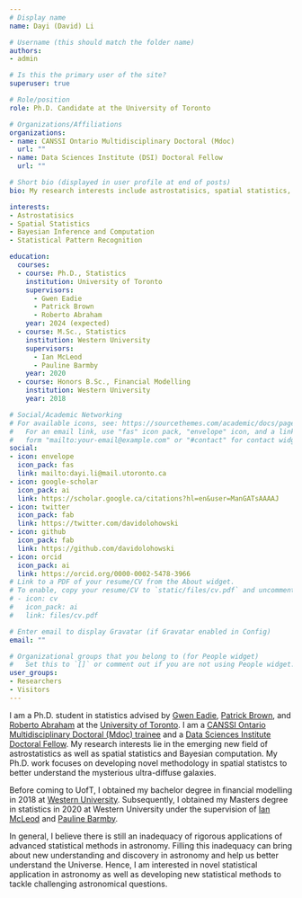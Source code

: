 ```yaml
---
# Display name
name: Dayi (David) Li

# Username (this should match the folder name)
authors:
- admin

# Is this the primary user of the site?
superuser: true

# Role/position
role: Ph.D. Candidate at the University of Toronto

# Organizations/Affiliations
organizations:
- name: CANSSI Ontario Multidisciplinary Doctoral (Mdoc)
  url: ""
- name: Data Sciences Institute (DSI) Doctoral Fellow
  url: ""

# Short bio (displayed in user profile at end of posts)
bio: My research interests include astrostatisics, spatial statistics, Markov chain Monte Carlo, Bayesian inference/computation.

interests:
- Astrostatisics
- Spatial Statistics
- Bayesian Inference and Computation
- Statistical Pattern Recognition

education:
  courses:
  - course: Ph.D., Statistics
    institution: University of Toronto
    supervisors: 
      - Gwen Eadie 
      - Patrick Brown
      - Roberto Abraham
    year: 2024 (expected)
  - course: M.Sc., Statistics
    institution: Western University
    supervisors: 
      - Ian McLeod
      - Pauline Barmby
    year: 2020
  - course: Honors B.Sc., Financial Modelling
    institution: Western University
    year: 2018

# Social/Academic Networking
# For available icons, see: https://sourcethemes.com/academic/docs/page-builder/#icons
#   For an email link, use "fas" icon pack, "envelope" icon, and a link in the
#   form "mailto:your-email@example.com" or "#contact" for contact widget.
social:
- icon: envelope
  icon_pack: fas
  link: mailto:dayi.li@mail.utoronto.ca
- icon: google-scholar
  icon_pack: ai
  link: https://scholar.google.ca/citations?hl=en&user=ManGATsAAAAJ
- icon: twitter
  icon_pack: fab
  link: https://twitter.com/davidolohowski
- icon: github
  icon_pack: fab
  link: https://github.com/davidolohowski
- icon: orcid
  icon_pack: ai
  link: https://orcid.org/0000-0002-5478-3966
# Link to a PDF of your resume/CV from the About widget.
# To enable, copy your resume/CV to `static/files/cv.pdf` and uncomment the lines below.
# - icon: cv
#   icon_pack: ai
#   link: files/cv.pdf

# Enter email to display Gravatar (if Gravatar enabled in Config)
email: ""

# Organizational groups that you belong to (for People widget)
#   Set this to `[]` or comment out if you are not using People widget.
user_groups:
- Researchers
- Visitors
---
```



I am a Ph.D. student in statistics advised by <a href="https://www.astro.utoronto.ca/~eadie/intro.html" target="_blank">Gwen Eadie</a>, <a href="http://pbrown.ca/" target="_blank">Patrick Brown</a>,  and <a href="http://www.astro.utoronto.ca/~abraham/Web/Welcome.html" target="_blank">Roberto Abraham</a> at the <a href="https://www.utoronto.ca/" target="_blank">University of Toronto</a>. I am a <a href="https://canssiontario.utoronto.ca/?page_id=1091" target="_blank">CANSSI Ontario Multidisciplinary Doctoral (Mdoc) trainee</a> and a <a href="https://datasciences.utoronto.ca/doctoral-student-fellowship/" target="_blank">Data Sciences Institute Doctoral Fellow</a>. My research interests lie in the emerging new field of astrostatistics as well as spatial statistics and Bayesian computation. My Ph.D. work focuses on developing novel methodology in spatial statistcs to better understand the mysterious ultra-diffuse galaxies.

Before coming to UofT, I obtained my bachelor degree in financial modelling in 2018 at <a href="https://www.uwo.ca/" target="_blank">Western University</a>. Subsequently, I obtained my Masters degree in statistics in 2020 at Western University under the supervision of <a href="http://fisher.stats.uwo.ca/faculty/aim/" target="_blank">Ian McLeod</a> and <a href="http://www.physics.uwo.ca/people/faculty_web_pages/barmby.html" target="_blank">Pauline Barmby</a>.

In general, I believe there is still an inadequacy of rigorous applications of advanced statistical methods in astronomy. Filling this inadequacy can bring about new understanding and discovery in astronomy and help us better understand the Universe. Hence, I am interested in novel statistical application in astronomy as well as developing new statistical methods to tackle challenging astronomical questions.
